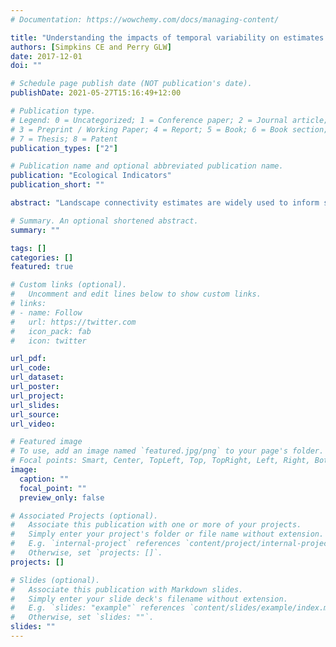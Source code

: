 ```yaml
---
# Documentation: https://wowchemy.com/docs/managing-content/

title: "Understanding the impacts of temporal variability on estimates of landscape connectivity"
authors: [Simpkins CE and Perry GLW]
date: 2017-12-01
doi: ""

# Schedule page publish date (NOT publication's date).
publishDate: 2021-05-27T15:16:49+12:00

# Publication type.
# Legend: 0 = Uncategorized; 1 = Conference paper; 2 = Journal article;
# 3 = Preprint / Working Paper; 4 = Report; 5 = Book; 6 = Book section;
# 7 = Thesis; 8 = Patent
publication_types: ["2"]

# Publication name and optional abbreviated publication name.
publication: "Ecological Indicators"
publication_short: ""

abstract: "Landscape connectivity estimates are widely used to inform species conservation management. However, although many landscapes and species behaviours change over time, such as between seasons, the vast majority of studies view connectivity as static. Calls have therefore been made to use multiple connectivity estimates to adequately capture periodic (e.g., seasonal) temporal changes. These periodic temporal changes are also influenced by stochastic perturbations, such as extreme weather events, and this variability is likely to increase due to ongoing climate change. We aimed to investigate: 1) how variability interacts with periodic landscape changes to alter connectivity estimates, and 2) how these alterations change over longer time-periods. To achieve this we used a virtual ecology approach in which we simulated 100 landscapes. Each simulation ran for 20 seasons with the landscape experiencing regular seasonal changes. Each simulation was then rerun five times with increasing levels of variability super-imposed on the seasonal dynamics. Connectivity for each landscape and every season was calculated using least-cost paths modelling, and the differences between connectivity estimates calculated. We found that the variation in connectivity estimates between seasons increased with temporal variability. Differences in connectivity accumulated over time, meaning that as the variability increased connectivity estimates changed more quickly and by larger amounts. Our study demonstrates that increasing temporal variability will become a challenge for the successful use of static connectivity estimates."

# Summary. An optional shortened abstract.
summary: ""

tags: []
categories: []
featured: true

# Custom links (optional).
#   Uncomment and edit lines below to show custom links.
# links:
# - name: Follow
#   url: https://twitter.com
#   icon_pack: fab
#   icon: twitter

url_pdf:
url_code:
url_dataset:
url_poster:
url_project:
url_slides:
url_source:
url_video:

# Featured image
# To use, add an image named `featured.jpg/png` to your page's folder. 
# Focal points: Smart, Center, TopLeft, Top, TopRight, Left, Right, BottomLeft, Bottom, BottomRight.
image:
  caption: ""
  focal_point: ""
  preview_only: false

# Associated Projects (optional).
#   Associate this publication with one or more of your projects.
#   Simply enter your project's folder or file name without extension.
#   E.g. `internal-project` references `content/project/internal-project/index.md`.
#   Otherwise, set `projects: []`.
projects: []

# Slides (optional).
#   Associate this publication with Markdown slides.
#   Simply enter your slide deck's filename without extension.
#   E.g. `slides: "example"` references `content/slides/example/index.md`.
#   Otherwise, set `slides: ""`.
slides: ""
---
```

